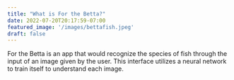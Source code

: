 ```yaml
---
title: "What is For the Betta?"
date: 2022-07-20T20:17:59-07:00
featured_image: '/images/bettafish.jpeg'
draft: false
---
```


For the Betta is an app that would recognize the species of fish through the input of an image given by the user. This interface utilizes a neural network to train itself to understand each image. 



